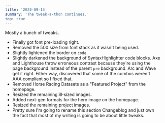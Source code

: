 ```yaml
---
title: '2020-09-15'
summary: 'The tweak-a-thon continues.'
top: true
---
```


Mostly a bunch of tweaks.
* Finally got font pre-loading right.
* Removed the 500 size from font stack as it wasn't being used.
* Slightly lightened the border on <code>code</code>.
* Slightly darkened the background of SyntaxHighlighter code blocks. Axe and Lighthouse throw erroneous contrast because they're using the page background instead of the parent <code>pre</code> background. Arc and Wave get it right. Either way, discovered that some of the combos weren't AAA compliant so I fixed that.
* Removed Horse Racing Datasets as a "Featured Project" from the homepage.
* Resized the remaining ill-sized images.
* Added next-gen formats for the hero image on the homepage.
* Resized the remaining project images.
* Pretty sure I'm going to rename this section Changeblog and just own the fact that most of my writing is going to be about little tweaks.
